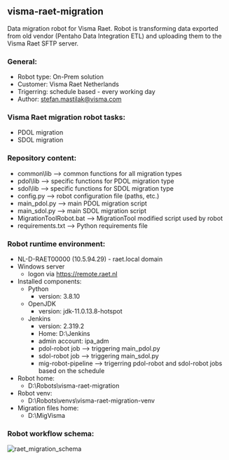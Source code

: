 ## visma-raet-migration
Data migration robot for Visma Raet. Robot is transforming data exported from old vendor (Pentaho Data Integration ETL) and uploading them to the Visma Raet SFTP server. 
### General: 
* Robot type: On-Prem solution
* Customer: Visma Raet Netherlands
* Trigerring: schedule based - every working day
* Author: stefan.mastilak@visma.com
### Visma Raet migration robot tasks:
* PDOL migration
* SDOL migration

### Repository content:
* common\lib --> common functions for all migration types
* pdol\lib --> specific functions for PDOL migration type
* sdol\lib --> specific functions for SDOL migration type
* config.py --> robot configuration file (paths, etc.)
* main_pdol.py --> main PDOL migration script
* main_sdol.py --> main SDOL migration script
* MigrationToolRobot.bat --> MigrationTool modified script used by robot
* requirements.txt --> Python requirements file


### Robot runtime environment:
* NL-D-RAET00000 (10.5.94.29) - raet.local domain
* Windows server 
  * logon via https://remote.raet.nl
* Installed components:
  * Python 
    * version: 3.8.10 
  * OpenJDK
    * version: jdk-11.0.13.8-hotspot
  * Jenkins
    * version: 2.319.2
    * Home: D:\Jenkins
    * admin account: ipa_adm
    * pdol-robot job --> triggering main_pdol.py
    * sdol-robot job --> triggering main_sdol.py
    * mig-robot-pipeline --> trigerring pdol-robot and sdol-robot jobs based on the schedule
 * Robot home: 
    * D:\Robots\visma-raet-migration
 * Robot venv: 
    * D:\Robots\venvs\visma-raet-migration-venv
 * Migration files home: 
    * D:\MigVisma 

### Robot workflow schema:
![raet_migration_schema](https://user-images.githubusercontent.com/74961891/150784643-f6ce4dff-8a15-46f3-890c-1b32d1968a58.png)
